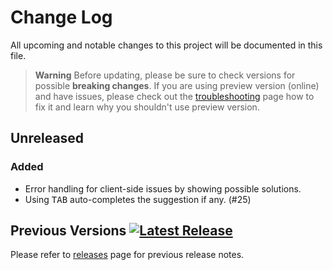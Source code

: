 
# Change Log
All upcoming and notable changes to this project will be documented in this file.

> **Warning**
> Before updating, please be sure to check versions for possible **breaking changes**. If you are using preview version (online) and have issues, please check out the [troubleshooting](https://github.com/excalith/excalith-start-page/wiki/Troubleshooting) page how to fix it and learn why you shouldn't use preview version.

## Unreleased

### Added
- Error handling for client-side issues by showing possible solutions.
- Using <kbd>TAB</kbd> auto-completes the suggestion if any. (#25)

## Previous Versions [![Latest Release](https://img.shields.io/github/v/release/excalith/excalith-start-page)](https://github.com/excalith/excalith-start-page/releases)

Please refer to [releases](https://github.com/excalith/excalith-start-page/releases) page for previous release notes.